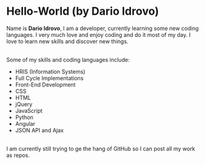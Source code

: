 # Hello-World (by Dario Idrovo)
<p>Name is <b>Dario Idrovo</b>, I am a developer, currently learning some new coding languages. I very much love and enjoy coding and do it most of my day. I love to learn new skills and discover new things.</p>
<br />
<text>Some of my skills and coding languages include:</text>
<ul>
<li>HRIS (Information Systems)</li>
<li>Full Cycle Implementations</li>
<li>Front-End Development</li>
<li>CSS</li>
<li>HTML</li>
<li>jQuery</li>
<li>JavaScript</li>
<li>Python</li>
<li>Angular</li>
<li>JSON API and Ajax</li>
</ul>
<br />
<text>I am currently still trying to ge the hang of GitHub so I can post all my work as repos.</text>
